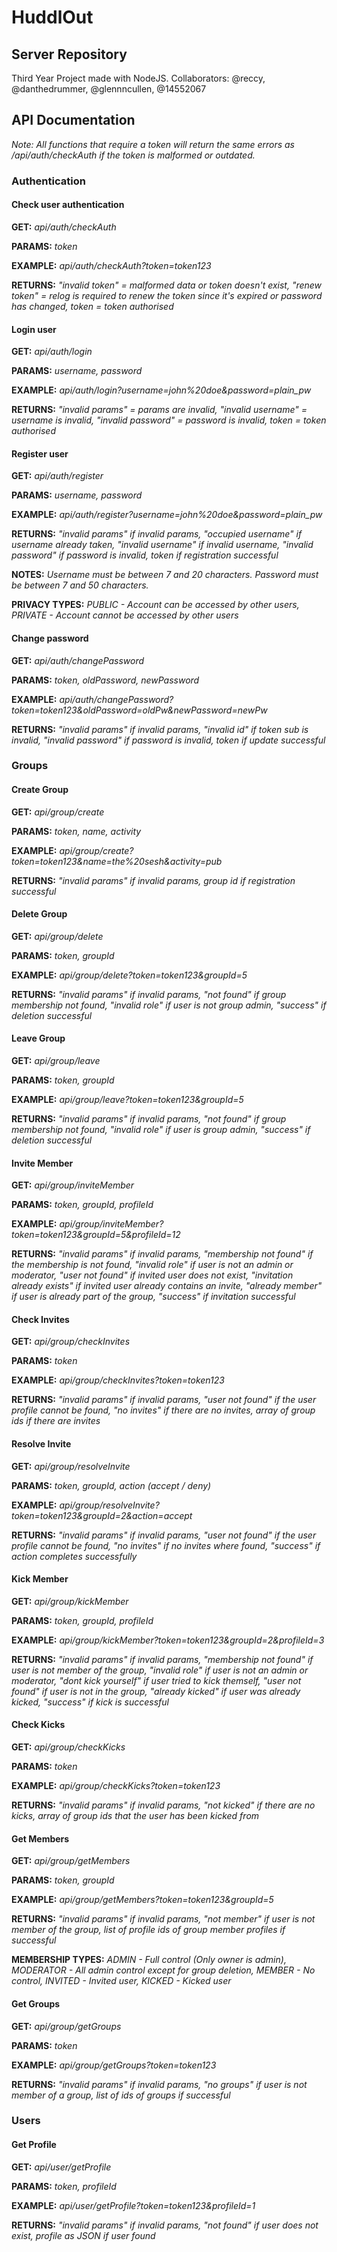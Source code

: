 # HuddlOut
## Server Repository
Third Year Project made with NodeJS.
Collaborators: @reccy, @danthedrummer, @glennncullen, @14552067



## API Documentation

*Note: All functions that require a token will return the same errors as /api/auth/checkAuth if the token is malformed or outdated.*

### Authentication
#### Check user authentication

**GET:** *api/auth/checkAuth*

**PARAMS:** *token*

**EXAMPLE:** *api/auth/checkAuth?token=token123*

**RETURNS:** *"invalid token" = malformed data or token doesn't exist, "renew token" = relog is required to renew the token since it's expired or password has changed, token = token authorised*

#### Login user

**GET:** *api/auth/login*

**PARAMS:** *username, password*

**EXAMPLE:** *api/auth/login?username=john%20doe&password=plain_pw*

**RETURNS:** *"invalid params" = params are invalid, "invalid username" = username is invalid, "invalid password" = password is invalid, token = token authorised*

#### Register user

**GET:** *api/auth/register*

**PARAMS:** *username, password*

**EXAMPLE:** *api/auth/register?username=john%20doe&password=plain_pw*

**RETURNS:** *"invalid params" if invalid params, "occupied username" if username already taken, "invalid username" if invalid username, "invalid password" if password is invalid, token if registration successful*

**NOTES:** *Username must be between 7 and 20 characters. Password must be between 7 and 50 characters.*

**PRIVACY TYPES:** *PUBLIC - Account can be accessed by other users, PRIVATE - Account cannot be accessed by other users*

#### Change password

**GET:** *api/auth/changePassword*

**PARAMS:** *token, oldPassword, newPassword*

**EXAMPLE:** *api/auth/changePassword?token=token123&oldPassword=oldPw&newPassword=newPw*

**RETURNS:** *"invalid params" if invalid params, "invalid id" if token sub is invalid, "invalid password" if password is invalid, token if update successful*

### Groups
#### Create Group

**GET:** *api/group/create*

**PARAMS:** *token, name, activity*

**EXAMPLE:** *api/group/create?token=token123&name=the%20sesh&activity=pub*

**RETURNS:** *"invalid params" if invalid params, group id if registration successful*

#### Delete Group

**GET:** *api/group/delete*

**PARAMS:** *token, groupId*

**EXAMPLE:** *api/group/delete?token=token123&groupId=5*

**RETURNS:** *"invalid params" if invalid params, "not found" if group membership not found, "invalid role" if user is not group admin, "success" if deletion successful*

#### Leave Group

**GET:** *api/group/leave*

**PARAMS:** *token, groupId*

**EXAMPLE:** *api/group/leave?token=token123&groupId=5*

**RETURNS:** *"invalid params" if invalid params, "not found" if group membership not found, "invalid role" if user is group admin, "success" if deletion successful*

#### Invite Member

**GET:** *api/group/inviteMember*

**PARAMS:** *token, groupId, profileId*

**EXAMPLE:** *api/group/inviteMember?token=token123&groupId=5&profileId=12*

**RETURNS:** *"invalid params" if invalid params, "membership not found" if the membership is not found, "invalid role" if user is not an admin or moderator, "user not found" if invited user does not exist, "invitation already exists" if invited user already contains an invite, "already member" if user is already part of the group, "success" if invitation successful*

#### Check Invites

**GET:** *api/group/checkInvites*

**PARAMS:** *token*

**EXAMPLE:** *api/group/checkInvites?token=token123*

**RETURNS:** *"invalid params" if invalid params, "user not found" if the user profile cannot be found, "no invites" if there are no invites, array of group ids if there are invites*

#### Resolve Invite

**GET:** *api/group/resolveInvite*

**PARAMS:** *token, groupId, action (accept / deny)*

**EXAMPLE:** *api/group/resolveInvite?token=token123&groupId=2&action=accept*

**RETURNS:** *"invalid params" if invalid params, "user not found" if the user profile cannot be found, "no invites" if no invites where found, "success" if action completes successfully*

#### Kick Member

**GET:** *api/group/kickMember*

**PARAMS:** *token, groupId, profileId*

**EXAMPLE:** *api/group/kickMember?token=token123&groupId=2&profileId=3*

**RETURNS:** *"invalid params" if invalid params, "membership not found" if user is not member of the group, "invalid role" if user is not an admin or moderator, "dont kick yourself" if user tried to kick themself, "user not found" if user is not in the group, "already kicked" if user was already kicked, "success" if kick is successful*

#### Check Kicks

**GET:** *api/group/checkKicks*

**PARAMS:** *token*

**EXAMPLE:** *api/group/checkKicks?token=token123*

**RETURNS:** *"invalid params" if invalid params, "not kicked" if there are no kicks, array of group ids that the user has been kicked from*

#### Get Members

**GET:** *api/group/getMembers*

**PARAMS:** *token, groupId*

**EXAMPLE:** *api/group/getMembers?token=token123&groupId=5*

**RETURNS:** *"invalid params" if invalid params, "not member" if user is not member of the group, list of profile ids of group member profiles if successful*

**MEMBERSHIP TYPES:** *ADMIN - Full control (Only owner is admin), MODERATOR - All admin control except for group deletion, MEMBER - No control, INVITED - Invited user, KICKED - Kicked user*

#### Get Groups

**GET:** *api/group/getGroups*

**PARAMS:** *token*

**EXAMPLE:** *api/group/getGroups?token=token123*

**RETURNS:** *"invalid params" if invalid params, "no groups" if user is not member of a group, list of ids of groups if successful*

### Users
#### Get Profile

**GET:** *api/user/getProfile*

**PARAMS:** *token, profileId*

**EXAMPLE:** *api/user/getProfile?token=token123&profileId=1*

**RETURNS:** *"invalid params" if invalid params, "not found" if user does not exist, profile as JSON if user found*